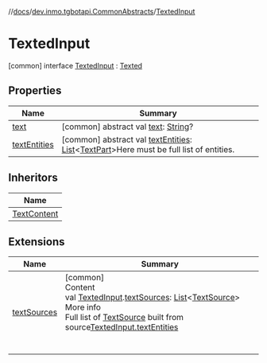 //[docs](../../../index.md)/[dev.inmo.tgbotapi.CommonAbstracts](../index.md)/[TextedInput](index.md)



# TextedInput  
 [common] interface [TextedInput](index.md) : [Texted](../-texted/index.md)   


## Properties  
  
|  Name |  Summary | 
|---|---|
| <a name="dev.inmo.tgbotapi.CommonAbstracts/TextedInput/text/#/PointingToDeclaration/"></a>[text](index.md#%5Bdev.inmo.tgbotapi.CommonAbstracts%2FTextedInput%2Ftext%2F%23%2FPointingToDeclaration%2F%5D%2FProperties%2F625018081)| <a name="dev.inmo.tgbotapi.CommonAbstracts/TextedInput/text/#/PointingToDeclaration/"></a> [common] abstract val [text](index.md#%5Bdev.inmo.tgbotapi.CommonAbstracts%2FTextedInput%2Ftext%2F%23%2FPointingToDeclaration%2F%5D%2FProperties%2F625018081): [String](https://kotlinlang.org/api/latest/jvm/stdlib/kotlin/-string/index.html)?   <br>|
| <a name="dev.inmo.tgbotapi.CommonAbstracts/TextedInput/textEntities/#/PointingToDeclaration/"></a>[textEntities](text-entities.md)| <a name="dev.inmo.tgbotapi.CommonAbstracts/TextedInput/textEntities/#/PointingToDeclaration/"></a> [common] abstract val [textEntities](text-entities.md): [List](https://kotlinlang.org/api/latest/jvm/stdlib/kotlin.collections/-list/index.html)<[TextPart](../-text-part/index.md)>Here must be full list of entities.   <br>|


## Inheritors  
  
|  Name | 
|---|
| <a name="dev.inmo.tgbotapi.types.message.content/TextContent///PointingToDeclaration/"></a>[TextContent](../../dev.inmo.tgbotapi.types.message.content/-text-content/index.md)|


## Extensions  
  
|  Name |  Summary | 
|---|---|
| <a name="dev.inmo.tgbotapi.CommonAbstracts//textSources/dev.inmo.tgbotapi.CommonAbstracts.TextedInput#/PointingToDeclaration/"></a>[textSources](../text-sources.md)| <a name="dev.inmo.tgbotapi.CommonAbstracts//textSources/dev.inmo.tgbotapi.CommonAbstracts.TextedInput#/PointingToDeclaration/"></a>[common]  <br>Content  <br>val [TextedInput](index.md).[textSources](../text-sources.md): [List](https://kotlinlang.org/api/latest/jvm/stdlib/kotlin.collections/-list/index.html)<[TextSource](../-text-source/index.md)>  <br>More info  <br>Full list of [TextSource](../-text-source/index.md) built from source[TextedInput.textEntities](text-entities.md)  <br><br><br>|

